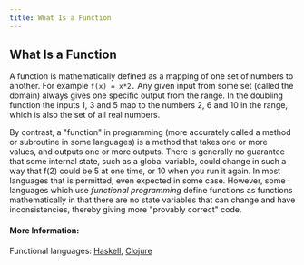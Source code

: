 ```yaml
---
title: What Is a Function
---
```

## What Is a Function

A function is mathematically defined as a mapping of one set of numbers to another. For example `f(x) = x*2.` Any given input from some set (called the domain) always gives one specific output from the range. In the doubling function the inputs 1, 3 and 5 map to the numbers 2, 6 and 10 in the range, which is also the set of all real numbers.

By contrast, a "function" in programming (more accurately called a method or subroutine in some languages) is a method that takes one or more values, and outputs one or more outputs. There is generally no guarantee that some internal state, such as a global variable, could change in such a way that f(2) could be 5 at one time, or 10 when you run it again. In most languages that is permitted, even expected in some case. However, some languages which use *functional programming* define functions as functions mathematically in that there are no state variables that can change and have inconsistencies, thereby giving more "provably correct" code.

#### More Information:
Functional languages: [Haskell](http://learnyouahaskell.com/chapters), [Clojure](https://clojure.org/)


